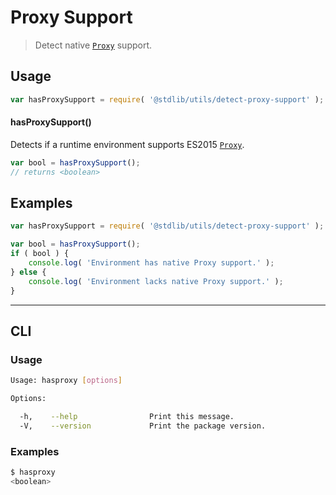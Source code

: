 # Proxy Support

> Detect native [`Proxy`][mdn-proxy] support.


<section class="usage">

## Usage

``` javascript
var hasProxySupport = require( '@stdlib/utils/detect-proxy-support' );
```

#### hasProxySupport()

Detects if a runtime environment supports ES2015 [`Proxy`][mdn-proxy].

``` javascript
var bool = hasProxySupport();
// returns <boolean>
```

</section>

<!-- /.usage -->


<section class="examples">

## Examples

``` javascript
var hasProxySupport = require( '@stdlib/utils/detect-proxy-support' );

var bool = hasProxySupport();
if ( bool ) {
    console.log( 'Environment has native Proxy support.' );
} else {
    console.log( 'Environment lacks native Proxy support.' );
}
```

</section>

<!-- /.examples -->


---

<section class="cli">

## CLI

<section class="usage">

### Usage

``` bash
Usage: hasproxy [options]

Options:

  -h,    --help                Print this message.
  -V,    --version             Print the package version.
```

</section>

<!-- /.usage -->

<section class="examples">

### Examples

``` bash
$ hasproxy
<boolean>
```

</section>

<!-- /.examples -->

</section>

<!-- /.cli -->


<section class="links">

[mdn-proxy]: https://developer.mozilla.org/en-US/docs/Web/JavaScript/Reference/Global_Objects/Proxy

</section>

<!-- /.links -->
